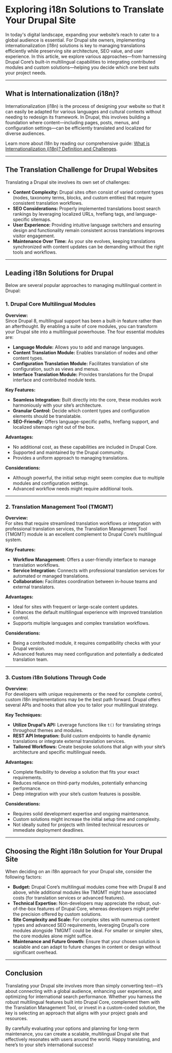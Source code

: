 # Exploring i18n Solutions to Translate Your Drupal Site

In today's digital landscape, expanding your website’s reach to cater to a global audience is essential. For Drupal site owners, implementing internationalization (i18n) solutions is key to managing translations efficiently while preserving site architecture, SEO value, and user experience. In this article, we explore various approaches—from harnessing Drupal Core’s built-in multilingual capabilities to integrating contributed modules and custom solutions—helping you decide which one best suits your project needs.

---

## What is Internationalization (i18n)?

Internationalization (i18n) is the process of designing your website so that it can easily be adapted for various languages and cultural contexts without needing to redesign its framework. In Drupal, this involves building a foundation where content—including pages, posts, menus, and configuration settings—can be efficiently translated and localized for diverse audiences.

Learn more about i18n by reading our comprehensive guide: [What is Internationalization (i18n)? Definition and Challenges](https://github.com/aymericzip/intlayer/blob/main/docs/en-GB/what_is_internationalization.md).

---

## The Translation Challenge for Drupal Websites

Translating a Drupal site involves its own set of challenges:

- **Content Complexity:** Drupal sites often consist of varied content types (nodes, taxonomy terms, blocks, and custom entities) that require consistent translation workflows.
- **SEO Considerations:** Properly implemented translations boost search rankings by leveraging localized URLs, hreflang tags, and language-specific sitemaps.
- **User Experience:** Providing intuitive language switchers and ensuring design and functionality remain consistent across translations improves visitor engagement.
- **Maintenance Over Time:** As your site evolves, keeping translations synchronized with content updates can be demanding without the right tools and workflows.

---

## Leading i18n Solutions for Drupal

Below are several popular approaches to managing multilingual content in Drupal:

### 1. Drupal Core Multilingual Modules

**Overview:**  
Since Drupal 8, multilingual support has been a built-in feature rather than an afterthought. By enabling a suite of core modules, you can transform your Drupal site into a multilingual powerhouse. The four essential modules are:

- **Language Module:** Allows you to add and manage languages.
- **Content Translation Module:** Enables translation of nodes and other content types.
- **Configuration Translation Module:** Facilitates translation of site configuration, such as views and menus.
- **Interface Translation Module:** Provides translations for the Drupal interface and contributed module texts.

**Key Features:**

- **Seamless Integration:** Built directly into the core, these modules work harmoniously with your site’s architecture.
- **Granular Control:** Decide which content types and configuration elements should be translatable.
- **SEO-Friendly:** Offers language-specific paths, hreflang support, and localized sitemaps right out of the box.

**Advantages:**

- No additional cost, as these capabilities are included in Drupal Core.
- Supported and maintained by the Drupal community.
- Provides a uniform approach to managing translations.

**Considerations:**

- Although powerful, the initial setup might seem complex due to multiple modules and configuration settings.
- Advanced workflow needs might require additional tools.

---

### 2. Translation Management Tool (TMGMT)

**Overview:**  
For sites that require streamlined translation workflows or integration with professional translation services, the Translation Management Tool (TMGMT) module is an excellent complement to Drupal Core’s multilingual system.

**Key Features:**

- **Workflow Management:** Offers a user-friendly interface to manage translation workflows.
- **Service Integration:** Connects with professional translation services for automated or managed translations.
- **Collaboration:** Facilitates coordination between in-house teams and external translators.

**Advantages:**

- Ideal for sites with frequent or large-scale content updates.
- Enhances the default multilingual experience with improved translation control.
- Supports multiple languages and complex translation workflows.

**Considerations:**

- Being a contributed module, it requires compatibility checks with your Drupal version.
- Advanced features may need configuration and potentially a dedicated translation team.

---

### 3. Custom i18n Solutions Through Code

**Overview:**  
For developers with unique requirements or the need for complete control, custom i18n implementations may be the best path forward. Drupal offers several APIs and hooks that allow you to tailor your multilingual strategy.

**Key Techniques:**

- **Utilize Drupal’s API:** Leverage functions like `t()` for translating strings throughout themes and modules.
- **REST API Integration:** Build custom endpoints to handle dynamic translations or integrate external translation services.
- **Tailored Workflows:** Create bespoke solutions that align with your site’s architecture and specific multilingual needs.

**Advantages:**

- Complete flexibility to develop a solution that fits your exact requirements.
- Reduces reliance on third-party modules, potentially enhancing performance.
- Deep integration with your site’s custom features is possible.

**Considerations:**

- Requires solid development expertise and ongoing maintenance.
- Custom solutions might increase the initial setup time and complexity.
- Not ideally suited for projects with limited technical resources or immediate deployment deadlines.

---

## Choosing the Right i18n Solution for Your Drupal Site

When deciding on an i18n approach for your Drupal site, consider the following factors:

- **Budget:** Drupal Core’s multilingual modules come free with Drupal 8 and above, while additional modules like TMGMT might have associated costs (for translation services or advanced features).
- **Technical Expertise:** Non-developers may appreciate the robust, out-of-the-box features of Drupal Core, whereas developers might prefer the precision offered by custom solutions.
- **Site Complexity and Scale:** For complex sites with numerous content types and advanced SEO requirements, leveraging Drupal’s core modules alongside TMGMT could be ideal. For smaller or simpler sites, the core modules alone might suffice.
- **Maintenance and Future Growth:** Ensure that your chosen solution is scalable and can adapt to future changes in content or design without significant overhead.

---

## Conclusion

Translating your Drupal site involves more than simply converting text—it’s about connecting with a global audience, enhancing user experience, and optimizing for international search performance. Whether you harness the robust multilingual features built into Drupal Core, complement them with the Translation Management Tool, or invest in a custom-coded solution, the key is selecting an approach that aligns with your project goals and resources.

By carefully evaluating your options and planning for long-term maintenance, you can create a scalable, multilingual Drupal site that effectively resonates with users around the world. Happy translating, and here’s to your site’s international success!
